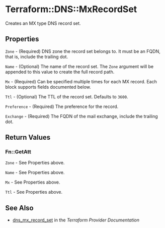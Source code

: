 # Terraform::DNS::MxRecordSet

Creates an MX type DNS record set.

## Properties

`Zone` - (Required) DNS zone the record set belongs to. It must be an FQDN, that is, include the trailing dot.

`Name` - (Optional) The name of the record set. The `Zone` argument will be appended to this value to create the full record path.

`Mx` - (Required) Can be specified multiple times for each MX record. Each block supports fields documented below.

`Ttl` - (Optional) The TTL of the record set. Defaults to `3600`.

`Preference` - (Required) The preference for the record.

`Exchange` - (Required) The FQDN of the mail exchange, include the trailing dot.


## Return Values

### Fn::GetAtt

`Zone` - See Properties above.

`Name` - See Properties above.

`Mx` - See Properties above.

`Ttl` - See Properties above.

## See Also

* [dns_mx_record_set](https://www.terraform.io/docs/providers/dns/r/mx_record_set.html) in the _Terraform Provider Documentation_